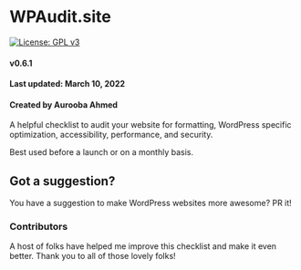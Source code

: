 WPAudit.site
===================================
[![License: GPL v3](https://img.shields.io/badge/License-GPLv3-blue.svg)](https://www.gnu.org/licenses/gpl-3.0)
#### v0.6.1
#### Last updated: March 10, 2022
#### Created by Aurooba Ahmed

A helpful checklist to audit your website for formatting, WordPress specific optimization, accessibility, performance, and security.

Best used before a launch or on a monthly basis.

Got a suggestion?
--------------------------------------

You have a suggestion to make WordPress websites more awesome? PR it!

### Contributors
A host of folks have helped me improve this checklist and make it even better. Thank you to all of those lovely folks!
